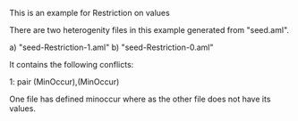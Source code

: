 This is an example for Restriction on values

There are two heterogenity files in this example generated from "seed.aml".

a) "seed-Restriction-1.aml"
b) "seed-Restriction-0.aml"

It contains the following conflicts:

1: pair (MinOccur),(MinOccur)

One file has defined minoccur where as the other file does not have its values.